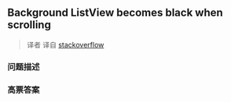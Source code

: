 ## Background ListView becomes black when scrolling

> 译者 译自 [stackoverflow](http://stackoverflow.com/questions/2833057/background-listview-becomes-black-when-scrolling) 

### 问题描述 

### 高票答案 

